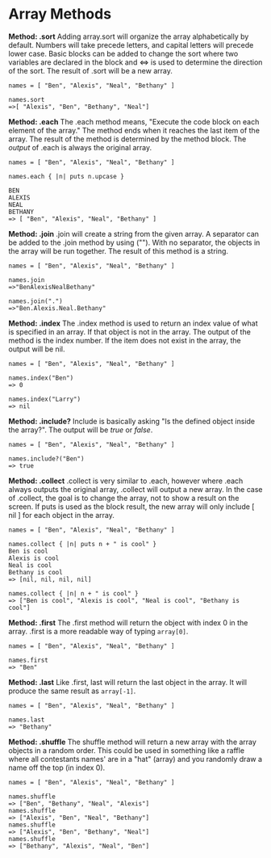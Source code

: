 # Array Methods

**Method:  .sort**
Adding array.sort will organize the array alphabetically by default.  Numbers will take precede letters, and capital letters will precede lower case.  Basic blocks can be added to change the sort where two variables are declared in the block and <=> is used to determine the direction of the sort.  The result of .sort will be a new array.

```
names = [ "Ben", "Alexis", "Neal", "Bethany" ]

names.sort
=>[ "Alexis", "Ben", "Bethany", "Neal"]
```

**Method:  .each**
The .each method means, "Execute the code block on each element of the array."  The method ends when it reaches the last item of the array.  The result of the method is determined by the method block.  The _output_ of .each is always the original array.

```
names = [ "Ben", "Alexis", "Neal", "Bethany" ]

names.each { |n| puts n.upcase }

BEN
ALEXIS
NEAL
BETHANY
=> [ "Ben", "Alexis", "Neal", "Bethany" ]
```

**Method:  .join**
.join will create a string from the given array.  A separator can be added to the .join method by using ("<whatever>").  With no separator, the objects in the array will be run together.  The result of this method is a string.

```
names = [ "Ben", "Alexis", "Neal", "Bethany" ]

names.join
=>"BenAlexisNealBethany"

names.join(".")
=>"Ben.Alexis.Neal.Bethany"
```

**Method:  .index**
The .index method is used to return an index value of what is specified in an array.  If that object is not in the array.  The output of the method is the index number.  If the item does not exist in the array, the output will be nil.

```
names = [ "Ben", "Alexis", "Neal", "Bethany" ]

names.index("Ben")
=> 0

names.index("Larry")
=> nil
```

**Method:  .include?**
Include is basically asking "Is the defined object inside the array?".  The output will be _true_ or _false_.  

```
names = [ "Ben", "Alexis", "Neal", "Bethany" ]

names.include?("Ben")
=> true
```

**Method:  .collect**
.collect is very similar to .each, however where .each always outputs the original array, .collect will output a new array.  In the case of .collect, the goal is to change the array, not to show a result on the screen.  If puts is used as the block result, the new array will only include [ nil ] for each object in the array.

```
names = [ "Ben", "Alexis", "Neal", "Bethany" ]

names.collect { |n| puts n + " is cool" }
Ben is cool
Alexis is cool
Neal is cool
Bethany is cool
=> [nil, nil, nil, nil]

names.collect { |n| n + " is cool" }
=> ["Ben is cool", "Alexis is cool", "Neal is cool", "Bethany is cool"]
```

**Method:  .first**
The .first method will return the object with index 0 in the array.  .first is a more readable way of typing `array[0]`.

```
names = [ "Ben", "Alexis", "Neal", "Bethany" ]

names.first
=> "Ben"
```

**Method:  .last**
Like .first, last will return the last object in the array.  It will produce the same result as `array[-1]`.
```
names = [ "Ben", "Alexis", "Neal", "Bethany" ]

names.last
=> "Bethany"
```

**Method:  .shuffle**
The shuffle method will return a new array with the array objects in a random order.  This could be used in something like a raffle where all contestants names' are in a "hat" (array) and you randomly draw a name off the top (in index 0).
```
names = [ "Ben", "Alexis", "Neal", "Bethany" ]

names.shuffle
=> ["Ben", "Bethany", "Neal", "Alexis"]
names.shuffle
=> ["Alexis", "Ben", "Neal", "Bethany"]
names.shuffle
=> ["Alexis", "Ben", "Bethany", "Neal"]
names.shuffle
=> ["Bethany", "Alexis", "Neal", "Ben"]
```
